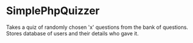 SimplePhpQuizzer
================

Takes a quiz of randomly chosen 'x' questions from the bank of questions. Stores database of users and their details who gave it.
